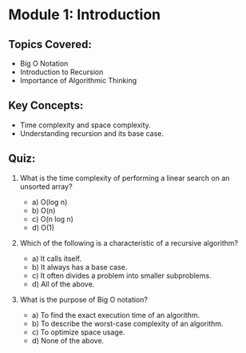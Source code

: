 # Module 1: Introduction

## Topics Covered:
- Big O Notation
- Introduction to Recursion
- Importance of Algorithmic Thinking

## Key Concepts:
- Time complexity and space complexity.
- Understanding recursion and its base case.

## Quiz:

1. What is the time complexity of performing a linear search on an unsorted array?
   - a) O(log n)
   - b) O(n)
   - c) O(n log n)
   - d) O(1)

2. Which of the following is a characteristic of a recursive algorithm?
   - a) It calls itself.
   - b) It always has a base case.
   - c) It often divides a problem into smaller subproblems.
   - d) All of the above.

3. What is the purpose of Big O notation?
   - a) To find the exact execution time of an algorithm.
   - b) To describe the worst-case complexity of an algorithm.
   - c) To optimize space usage.
   - d) None of the above.